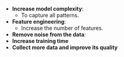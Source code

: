 
- **Increase model complexity**:
	- To capture all patterns.
- **Feature engineering**:
	- Increase the number of features.
- **Remove noise from the data**:
- **Increase training time**
- **Collect more data and improve its quality**


